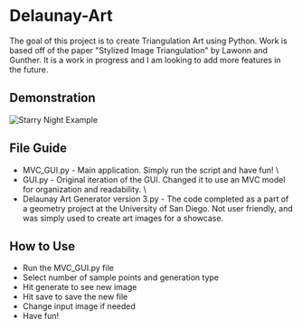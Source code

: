 # Delaunay-Art
The goal of this project is to create Triangulation Art using Python. Work is based off of the paper "Stylized Image Triangulation" by Lawonn and Gunther. It is a work in progress and I am looking to add
more features in the future.

## Demonstration
![Starry Night Example]("C:\Users\nolio\OneDrive\Pictures\Screenshots\ProgramGUI.png")

## File Guide
- MVC_GUI.py - Main application. Simply run the script and have fun! \
- GUI.py - Original iteration of the GUI. Changed it to use an MVC model for organization and readability. \
- Delaunay Art Generator version 3.py - The code completed as a part of a geometry project at the University of San Diego. Not user friendly, and was simply used to create art images for a showcase.

## How to Use
- Run the MVC_GUI.py file
- Select number of sample points and generation type
- Hit generate to see new image
- Hit save to save the new file
- Change input image if needed
- Have fun!
